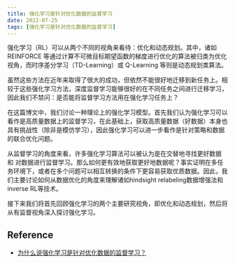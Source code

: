 ```yaml
---
title: 强化学习是针对优化数据的监督学习
date: 2022-07-25
tags: [强化学习是针对优化数据的监督学习]
---
```


强化学习（RL）可以从两个不同的视角来看待：优化和动态规划。其中，诸如 REINFORCE 等通过计算不可微目标期望函数的梯度进行优化的算法被归类为优化视角，而时序差分学习（TD-Learning）或 Q-Learning 等则是动态规划类算法。

虽然这些方法在近年来取得了很大的成功，但依然不能很好地迁移到新任务上。相较于这些强化学习方法，深度监督学习能够很好的在不同任务之间进行迁移学习，因此我们不禁问：是否能将监督学习方法用在强化学习任务上？

在这篇博文中，我们讨论一种理论上的强化学习模型。首先我们认为强化学习可以看作是高质量数据上的监督学习，在此基础上，获取高质量数据（好数据）本身也具有挑战性（除非是模仿学习），因此强化学习可以进一步看作是针对策略和数据的联合优化问题。

从监督学习的角度来看，许多强化学习算法可以被认为是在交替地寻找更好数据 和 对数据进行监督学习。那么如何更有效地获取更好地数据呢？事实证明在多任务环境下，或者在多个问题可以相互转换的条件下更容易获取优质数据。因此，我们主要讨论如何从数据优化的角度来理解诸如hindsight relabeling数据增强法和inverse RL等技术。

接下来我们将首先回顾强化学习的两个主要研究视角，即优化和动态规划，然后将从有监督视角深入探讨强化学习。

## Reference

- [为什么说强化学习是针对优化数据的监督学习？](https://cloud.tencent.com/developer/article/1791851)